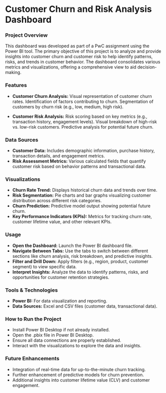 # **Customer Churn and Risk Analysis Dashboard**

### **Project Overview**

This dashboard was developed as part of a PwC assignment using the Power BI tool. The primary objective of this project is to analyze and provide insights into customer churn and customer risk to help identify patterns, risks, and trends in customer behavior. The dashboard consolidates various metrics and visualizations, offering a comprehensive view to aid decision-making.

### **Features**

*  **Customer Churn Analysis:**
Visual representation of customer churn rates.
Identification of factors contributing to churn.
Segmentation of customers by churn risk (e.g., low, medium, high risk).

* **Customer Risk Analysis:** Risk scoring based on key metrics (e.g., transaction history, engagement levels).
Visual breakdown of high-risk vs. low-risk customers.
Predictive analysis for potential future churn.

### **Data Sources**

* **Customer Data:** Includes demographic information, purchase history, transaction details, and engagement metrics.
* **Risk Assessment Metrics:** Various calculated fields that quantify customer risk based on behavior patterns and transactional data.

### **Visualizations**

* **Churn Rate Trend:** Displays historical churn data and trends over time.
* **Risk Segmentation:** Pie charts and bar graphs visualizing customer distribution across different risk categories.
* **Churn Prediction:** Predictive model output showing potential future churn.
* **Key Performance Indicators (KPIs):** Metrics for tracking churn rate, customer lifetime value, and other relevant KPIs.

### **Usage**

* **Open the Dashboard:** Launch the Power BI dashboard file.
* **Navigate Between Tabs:** Use the tabs to switch between different sections like churn analysis, risk breakdown, and predictive insights.
* **Filter and Drill Down:** Apply filters (e.g., region, product, customer segment) to view specific data.
* **Interpret Insights:** Analyze the data to identify patterns, risks, and opportunities for customer retention strategies.

### **Tools & Technologies**

* **Power BI:** For data visualization and reporting.
* **Data Sources:** Excel and CSV files (customer data, transactional data).

### **How to Run the Project**

* Install Power BI Desktop if not already installed.
* Open the .pbix file in Power BI Desktop.
* Ensure all data connections are properly established.
* Interact with the visualizations to explore the data and insights.

### **Future Enhancements**

* Integration of real-time data for up-to-the-minute churn tracking.
* Further enhancement of predictive models for churn prevention.
* Additional insights into customer lifetime value (CLV) and customer engagement.
